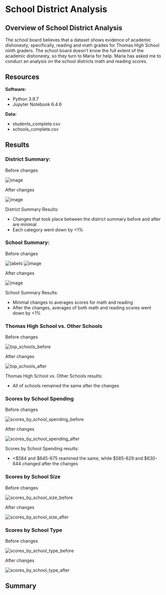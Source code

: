 # School District Analysis

## Overview of School District Analysis
The school board believes that a dataset shows evidence of academic dishonesty; specifically, reading and math grades for Thomas High School ninth graders. The school board doesn't know the full extent of the academic dishonesty, so they turn to Maria for help. Maria has asked me to conduct an analysis on the school districts math and reading scores.

## Resources
**Software:**
* Python 3.9.7
* Jupyter Notebook 6.4.6

**Data:**
* students_complete.csv
* schools_complete.csv

## Results
### District Summary:
Before changes

![image](https://user-images.githubusercontent.com/97328622/155909718-f54d8b8d-5c54-41da-88c4-e9d9084e7168.png)

After changes

![image](https://user-images.githubusercontent.com/97328622/155909765-a9337e72-d049-4b91-89c9-2d2062a2c16c.png)

District Summary Results:
* Changes that took place between the district summary before and after are minimal
* Each category went down by <1%


### School Summary:
Before changes

![labels](https://user-images.githubusercontent.com/97328622/155911761-a5772445-1189-48f1-aa47-d5319e02efb8.png)
![image](https://user-images.githubusercontent.com/97328622/155911096-f8d656df-2d59-4518-920f-daa756fe2c0b.png)

After changes

![image](https://user-images.githubusercontent.com/97328622/155911131-aa248a14-83cc-49f5-98fc-8fb6188e6f85.png)

School Summary Results:
* Minimal changes to averages scores for math and reading
* After the changes, averages of both math and reading scores went down by <1%

### Thomas High School vs. Other Schools
Before changes

![top_schools_before](https://user-images.githubusercontent.com/97328622/155912835-8d41fc16-f18e-4723-b488-88732b53a654.png)

After changes

![top_schools_after](https://user-images.githubusercontent.com/97328622/155912848-136a5a2e-1ea5-40cd-9d17-074bb8297677.png)

Thomas High School vs. Other Schools results:
* All of schools remained the same after the changes

### Scores by School Spending
Before changes

![scores_by_school_spending_before](https://user-images.githubusercontent.com/97328622/155913637-ee9a36ef-436b-4005-9839-03e2ef48c3a5.png)

After changes

![scores_by_school_spending_after](https://user-images.githubusercontent.com/97328622/155913650-920edbe1-35c2-4de0-9ad8-fbc8c203be48.png)

Scores by School Spending results:
* <$584 and $645-675 reamined the same, while $585-629 and $630-644 changed after the changes

### Scores by School Size
Before changes

![scores_by_school_size_before](https://user-images.githubusercontent.com/97328622/155913714-275cbbf1-5d02-4f22-a13d-6605194bef2a.png)

After changes

![scores_by_school_size_after](https://user-images.githubusercontent.com/97328622/155913727-ed189600-5e68-4252-b4b9-5fdcf2009ae4.png)

### Scores by School Type
Before changes

![scores_by_school_type_before](https://user-images.githubusercontent.com/97328622/155913777-aa22f86f-793f-4b83-8178-029fec8cb3df.png)

After changes

![scores_by_school_type_after](https://user-images.githubusercontent.com/97328622/155913790-b5754473-027e-4b72-87f0-644365b92272.png)


## Summary
